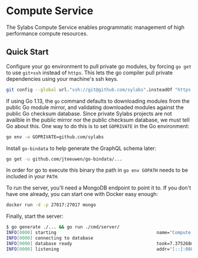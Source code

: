 # Compute Service

The Sylabs Compute Service enables programmatic management of high performance compute resources.

## Quick Start

Configure your go environment to pull private go modules, by forcing `go get` to use `git+ssh` instead of `https`. This lets the go compiler pull private dependencies using your machine's ssh keys.

```sh
git config --global url."ssh://git@github.com/sylabs".insteadOf "https://github.com/sylabs"
```

If using Go 1.13, the `go` command defaults to downloading modules from the public Go module mirror, and validating downloaded modules against the public Go checksum database. Since private Sylabs projects are not availble in the public mirror nor the public checksum database, we must tell Go about this. One way to do this is to set `GOPRIVATE` in the Go environment:

```sh
go env -w GOPRIVATE=github.com/sylabs
```

Install `go-bindata` to help generate the GraphQL schema later:

```sh
go get -u github.com/jteeuwen/go-bindata/...
```

In order for go to execute this binary the path in `go env GOPATH` needs to be included in your `PATH`.

To run the server, you'll need a MongoDB endpoint to point it to. If you don't have one already, you can start one with Docker easy enough:

```sh
docker run -d -p 27017:27017 mongo
```

Finally, start the server:

```sh
$ go generate ./... && go run ./cmd/server/
INFO[0000] starting                                      name="Compute Server" org=Sylabs
INFO[0000] connecting to database
INFO[0000] database ready                                took=7.375268ms
INFO[0000] listening                                     addr="[::]:8080"
```
